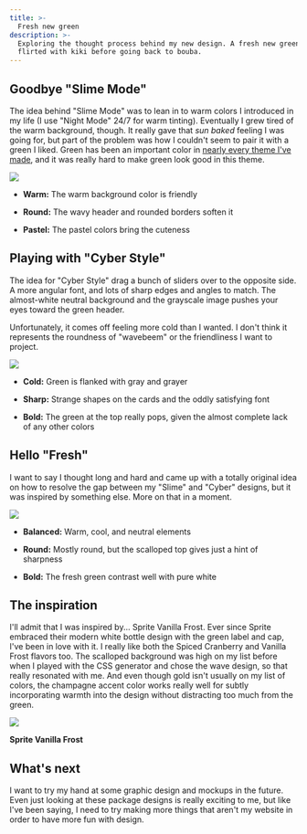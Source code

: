 ```yaml
---
title: >-
  Fresh new green
description: >-
  Exploring the thought process behind my new design. A fresh new green. And I
  flirted with kiki before going back to bouba.
---
```


## Goodbye "Slime Mode"

The idea behind "Slime Mode" was to lean in to warm colors I introduced in my
life (I use "Night Mode" 24/7 for warm tinting). Eventually I grew tired of the
warm background, though. It really gave that _sun baked_ feeling I was going
for, but part of the problem was how I couldn't seem to pair it with a green I
liked. Green has been an important color in
[nearly every theme I've made](/blog/2024/10-years-of-themes/), and it was
really hard to make green look good in this theme.

![](/blog/that-green/thesis.webp)

- **Warm:** The warm background color is friendly

- **Round:** The wavy header and rounded borders soften it

- **Pastel:** The pastel colors bring the cuteness

## Playing with "Cyber Style"

The idea for "Cyber Style" drag a bunch of sliders over to the opposite side. A
more angular font, and lots of sharp edges and angles to match. The almost-white
neutral background and the grayscale image pushes your eyes toward the green
header.

Unfortunately, it comes off feeling more cold than I wanted. I don't think it
represents the roundness of "wavebeem" or the friendliness I want to project.

![](/blog/that-green/antithesis.webp)

- **Cold:** Green is flanked with gray and grayer

- **Sharp:** Strange shapes on the cards and the oddly satisfying font

- **Bold:** The green at the top really pops, given the almost complete lack of
  any other colors

## Hello "Fresh"

I want to say I thought long and hard and came up with a totally original idea
on how to resolve the gap between my "Slime" and "Cyber" designs, but it was
inspired by something else. More on that in a moment.

![](/blog/that-green/synthesis.webp)

- **Balanced:** Warm, cool, and neutral elements

- **Round:** Mostly round, but the scalloped top gives just a hint of sharpness

- **Bold:** The fresh green contrast well with pure white

## The inspiration

I'll admit that I was inspired by... Sprite Vanilla Frost. Ever since Sprite
embraced their modern white bottle design with the green label and cap, I've
been in love with it. I really like both the Spiced Cranberry and Vanilla Frost
flavors too. The scalloped background was high on my list before when I played
with the CSS generator and chose the wave design, so that really resonated with
me. And even though gold isn't usually on my list of colors, the champagne
accent color works really well for subtly incorporating warmth into the design
without distracting too much from the green.

![](/blog/that-green/sprite-vanilla-frost.webp)

**Sprite Vanilla Frost**

## What's next

I want to try my hand at some graphic design and mockups in the future. Even
just looking at these package designs is really exciting to me, but like I've
been saying, I need to try making more things that aren't my website in order to
have more fun with design.

